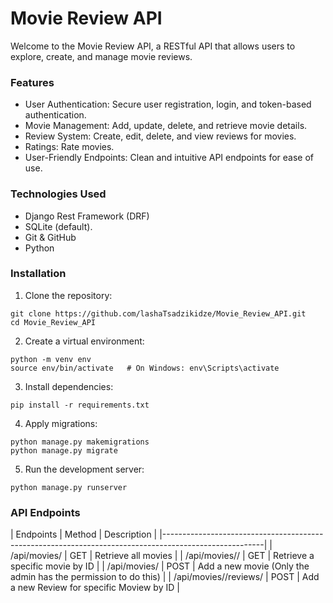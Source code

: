 # Movie Review API
Welcome to the Movie Review API, a RESTful API that allows users to explore, create, and manage movie reviews.

### Features
* User Authentication: Secure user registration, login, and token-based authentication.
* Movie Management: Add, update, delete, and retrieve movie details.
* Review System: Create, edit, delete, and view reviews for movies.
* Ratings: Rate movies.
* User-Friendly Endpoints: Clean and intuitive API endpoints for ease of use.

### Technologies Used
* Django Rest Framework (DRF)
* SQLite (default).
* Git & GitHub
* Python

### Installation
1. Clone the repository:
```
git clone https://github.com/lashaTsadzikidze/Movie_Review_API.git
cd Movie_Review_API
```

2. Create a virtual environment:
```
python -m venv env  
source env/bin/activate   # On Windows: env\Scripts\activate  
```

3. Install dependencies:
```
pip install -r requirements.txt
```

4. Apply migrations:
```
python manage.py makemigrations
python manage.py migrate
```

5. Run the development server:
```
python manage.py runserver
```

### API Endpoints
| Endpoints                 | Method   | Description                                                    |
|-------------------------------------------------------------------------------------------------------|
| /api/movies/              | GET      | Retrieve all movies                                            |
| /api/movies/<id>/         | GET      | Retrieve a specific movie by ID                                |
| /api/movies/              | POST     | Add a new movie (Only the admin has the permission to do this) |
| /api/movies/<id>/reviews/ | POST     | Add a new Review for specific Moview by ID                     |
